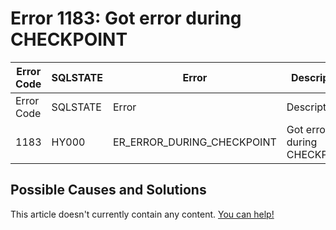
# Error 1183: Got error during CHECKPOINT


| Error Code | SQLSTATE | Error | Description |
| --- | --- | --- | --- |
| Error Code | SQLSTATE | Error | Description |
| 1183 | HY000 | ER_ERROR_DURING_CHECKPOINT | Got error %d during CHECKPOINT |




## Possible Causes and Solutions


This article doesn't currently contain any content. [You can help!](/en/writing-and-editing-knowledge-base-articles/)

